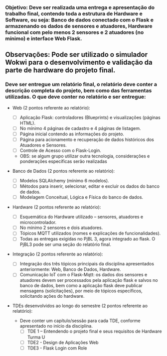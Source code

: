 ### Objetivo: Deve ser realizada uma entrega e apresentação do trabalho final, contendo toda a estrutura de Hardware e Software, ou seja: Banco de dados conectado com o Flask e armazenando os dados de sensores e atuadores, Hardware funcional com pelo menos 2 sensores e 2 atuadores (no mínimo) e interface Web Flask.  
## Observações: Pode ser utilizado o simulador Wokwi para o desenvolvimento e validação da parte de hardware do projeto final.   

### Deve ser entregue um relatório final, o relatório deve conter a descrição completa do projeto, bem como das ferramentas utilizadas. O que deve conter no relatório e ser entregue:

- Web (2 pontos referente ao relatório): 
  - [ ] Aplicação Flask: controladores (Blueprints) e visualizações (páginas HTML).
  - [ ] No mínimo 4 páginas de cadastro e 4 páginas de listagem. 
  - [ ] Página inicial contendo as informações do projeto. 
  - [ ] Página para acionamento e recuperação de dados históricos dos Atuadores e Sensores. 
  - [ ] Controle de Acesso com o Flask-Login.
  - OBS: se algum grupo utilizar outra tecnologia, considerações e ponderações específicas serão realizadas

- Banco de Dados (2 pontos referente ao relatório): 
  - [ ] Modelos SQLAlchemy (mínimo 6 modelos).
  - [ ] Métodos para inserir, selecionar, editar e excluir os dados do banco de dados.
  - [ ] Modelagem Conceitual, Lógica e Física do banco de dados.

- Hardware (2 pontos referente ao relatório):
  - [ ] Esquemática do Hardware utilizado – sensores, atuadores e microcontrolador.
  - [ ] No mínimo 2 sensores e dois atuadores.
  - [ ] Tópicos MQTT utilizados (nomes e explicações de funcionalidades).
  - [ ] Todas as entregas exigidas no PjBL 3, agora integrado ao flask. O PjBL3 pode ser uma seção do relatório final.

- Integração (2 pontos referente ao relatório):
  - [ ] Integração dos três tópicos principais da disciplina apresentados anteriormente: Web, Banco de Dados, Hardware.
  - [ ] Comunicação IoT com o Flask-Mqtt: os dados dos sensores e atuadores devem ser processados pela aplicação flask e salvos no banco de dados, bem como a aplicação flask deve publicar mensagens (solicitações), por meio de tópicos específicos, solicitando ações do hardware.

- TDEs desenvolvidos ao longo do semestre (2 pontos referente ao relatório): 
  - Deve conter um capítulo/sessão para cada TDE, conforme apresentado no início da disciplina.
    - [ ] TDE 1 – Entendendo o projeto final e seus requisitos de Hardware Turma U
    - [ ] TDE2 - Design de Aplicações Web
    - [ ] TDE3 - Flask Login com Role
